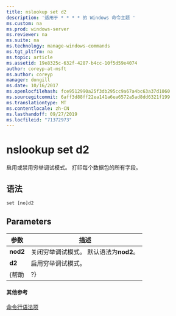 ```yaml
---
title: nslookup set d2
description: '适用于 * * * * 的 Windows 命令主题 '
ms.custom: na
ms.prod: windows-server
ms.reviewer: na
ms.suite: na
ms.technology: manage-windows-commands
ms.tgt_pltfrm: na
ms.topic: article
ms.assetid: 19e8325c-632f-4287-b4cc-10f5d59e4074
author: coreyp-at-msft
ms.author: coreyp
manager: dongill
ms.date: 10/16/2017
ms.openlocfilehash: fce9512990a25f3db295cc9a67a4bc63a37d1060
ms.sourcegitcommit: 6aff3d88ff22ea141a6ea6572a5ad8dd6321f199
ms.translationtype: MT
ms.contentlocale: zh-CN
ms.lasthandoff: 09/27/2019
ms.locfileid: "71372973"
---
```

# <a name="nslookup-set-d2"></a>nslookup set d2



启用或禁用穷举调试模式。 打印每个数据包的所有字段。

## <a name="syntax"></a>语法

```
set [no]d2
```

## <a name="parameters"></a>Parameters

| 参数 |                             描述                              |
|-----------|----------------------------------------------------------------------|
| **nod2**  | 关闭穷举调试模式。 默认语法为**nod2**。 |
|  **d2**   |                 启用穷举调试模式。                  |
|   {帮助   |                                  ?}                                  |

#### <a name="additional-references"></a>其他参考

[命令行语法项](command-line-syntax-key.md)